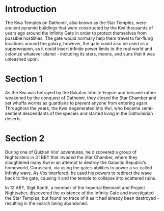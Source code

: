 # Introduction

The Kwa Temples on Dathomir, also known as the Star Temples, were ancient pyramid buildings that were constructed by the Kwi thousands of years ago around the Infinity Gate in order to protect themselves from possible hostilities.
The gate would normally help them travel to far-flung locations around the galaxy, however, the gate could also be used as a superweapon, as it could insert infinite power limits to the real world and colonize whatever planet - including its stars, moons, and suns that it was unleashed upon.

# Section 1

As the Kwi was betrayed by the Rakatan Infinite Empire and became rather weakened by the conquest of Dathomir, they closed the Star Chamber and set whuffa worms as guardians to prevent anyone from entering again.
Throughout the years, the Kwa degenerated into Kwi, who became semi-sentient descendants of the species and started living in the Dathomirian deserts.

# Section 2

During one of Quizlan Vos’ adventures, he discovered a group of Nightsisters in 31 BBY that invaded the Star Chamber, where they slaughtered many Kwi in an attempt to destroy the Galactic Republic’s homeworld, Coruscant, via using the gate’s abilities to power a so-called Infinity wave.
As Vos interfered, he used his powers to redirect the wave back to the gate, causing it and the temple to collapse into scattered ruins.

In 12 ABY, Sigit Ranth, a member of the Imperial Remnant and Project Nightsaber, discovered the existence of the Infinity Gate and investigated the Star Temples, but found no trace of it as it had already been destroyed - resulting in the search being abandoned.
